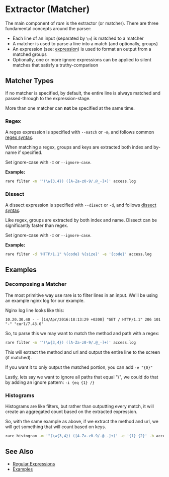 # Extractor (Matcher)

The main component of *rare* is the extractor (or matcher).  There are
three fundamental concepts around the parser:

 * Each line of an input (separated by `\n`) is matched to a matcher
 * A matcher is used to parse a line into a match (and optionally, groups)
 * An expression (see: [expression](expressions.md)) is used to format an
   output from a matched groups
 * Optionally, one or more ignore expressions can be applied to silent matches
   that satisfy a truthy-comparison

## Matcher Types

If no matcher is specified, by default, the entire line is always matched
and passed-through to the expression-stage.

More than one matcher can **not** be specified at the same time.

### Regex

A regex expression is specified with `--match` or `-m`, and follows common
[regex syntax](regexp.md).

When matching a regex, groups and keys are extracted both index and
by-name if specified.

Set ignore-case with `-I` or `--ignore-case`.

**Example:**

```bash
rare filter -m '"(\w{3,4}) ([A-Za-z0-9/.@_-]+)' access.log
```

### Dissect

A dissect expression is specified with `--disect` or `-d`, and follows
[dissect syntax](dissect.md).

Like regex, groups are extracted by both index and name. Dissect can
be significantly faster than regex.

Set ignore-case with `-I` or `--ignore-case`.

**Example:**

```bash
rare filter -d 'HTTP/1.1" %{code} %{size}' -e '{code}' access.log
```

## Examples

### Decomposing a Matcher

The most primitive way use rare is to filter lines in an input.  We'll
be using an example nginx log for our example.

Nginx log line looks like this:

```log
10.20.30.40 - - [14/Apr/2016:18:13:29 +0200] "GET / HTTP/1.1" 206 101 "-" "curl/7.43.0"
```

So, to parse this we may want to match the method and path with a regex:

```bash
rare filter -m '"(\w{3,4}) ([A-Za-z0-9/.@_-]+)' access.log
```

This will extract the method and url and output the entire line to the screen (if matched).

If you want it to only output the matched portion, you can add `-e "{0}"`

Lastly, lets say we want to ignore all paths that equal "/", we could do that by adding
an ignore pattern: `-i {eq {1} /}`

### Histograms

Histograms are like filters, but rather than outputting every match, it will
create an aggregated count based on the extracted expression.

So, with the same example as above, if we extract the method and url, we will
get something that will count based on keys.

```bash
rare histogram -m '"(\w{3,4}) ([A-Za-z0-9/.@_-]+)' -e '{1} {2}' -b access.log
```

## See Also

* [Regular Expressions](regexp.md)
* [Examples](examples.md)
